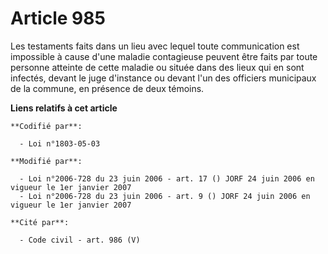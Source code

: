 # Article 985

Les testaments faits dans un lieu avec lequel toute communication est impossible à cause d'une maladie contagieuse peuvent
être faits par toute personne atteinte de cette maladie ou située dans des lieux qui en sont infectés, devant le juge
d'instance ou devant l'un des officiers municipaux de la commune, en présence de deux témoins.

**Liens relatifs à cet article**

	**Codifié par**:

	  - Loi n°1803-05-03

	**Modifié par**:

	  - Loi n°2006-728 du 23 juin 2006 - art. 17 () JORF 24 juin 2006 en vigueur le 1er janvier 2007
	  - Loi n°2006-728 du 23 juin 2006 - art. 9 () JORF 24 juin 2006 en vigueur le 1er janvier 2007

	**Cité par**:

	  - Code civil - art. 986 (V)
